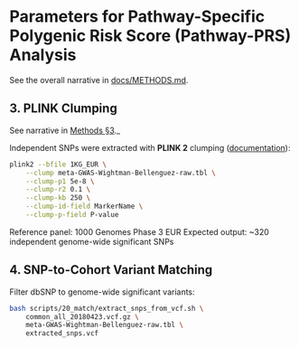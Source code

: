 # Parameters for Pathway-Specific Polygenic Risk Score (Pathway-PRS) Analysis

See the overall narrative in [docs/METHODS.md](METHODS.md#3-clumping-of-independent-genome-wide-significant-variants).

## 3. PLINK Clumping

See narrative in [Methods §3](METHODS.md#3-clumping-of-independent-genome-wide-significant-variants)._

Independent SNPs were extracted with **PLINK 2** clumping
([documentation](https://zzz.bwh.harvard.edu/plink/clump.shtml)):

```bash
plink2 --bfile 1KG_EUR \
    --clump meta-GWAS-Wightman-Bellenguez-raw.tbl \
    --clump-p1 5e-8 \
    --clump-r2 0.1 \
    --clump-kb 250 \
    --clump-id-field MarkerName \
    --clump-p-field P-value
```
Reference panel: 1000 Genomes Phase 3 EUR
Expected output: ~320 independent genome-wide significant SNPs

## 4. SNP-to-Cohort Variant Matching

Filter dbSNP to genome-wide significant variants:

```bash
bash scripts/20_match/extract_snps_from_vcf.sh \
    common_all_20180423.vcf.gz \
    meta-GWAS-Wightman-Bellenguez-raw.tbl \
    extracted_snps.vcf
```

